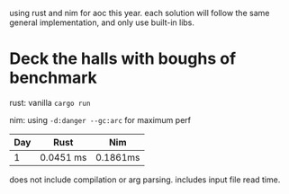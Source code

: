 using rust and nim for aoc this year. each solution will follow the same general implementation, and only use built-in libs.

# Deck the halls with boughs of benchmark
rust: vanilla `cargo run`

nim: using `-d:danger --gc:arc` for maximum perf 

| Day   | Rust   | Nim   | 
|---|---|---|
| 1   | 0.0451 ms  | 0.1861ms   | 

does not include compilation or arg parsing. includes input file read time.
